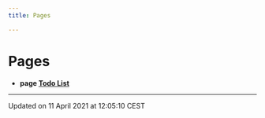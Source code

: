 ```yaml
---
title: Pages

---
```


# Pages




* **page [Todo List](/docs/api/pages/todo#page-todo)** 



-------------------------------

Updated on 11 April 2021 at 12:05:10 CEST
